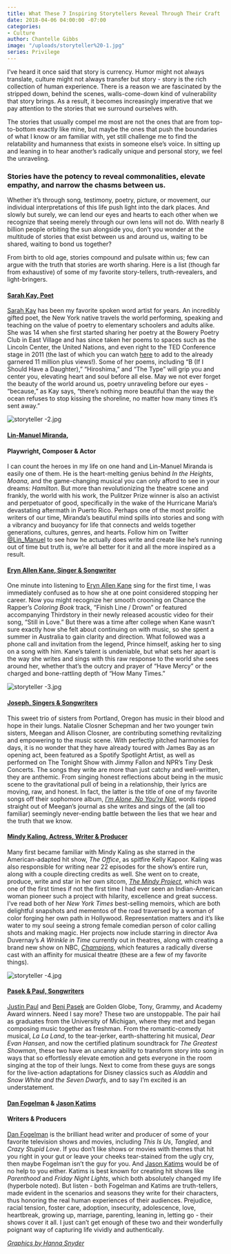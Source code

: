 ```yaml
---
title: What These 7 Inspiring Storytellers Reveal Through Their Craft
date: 2018-04-06 04:00:00 -07:00
categories:
- Culture
author: Chantelle Gibbs
image: "/uploads/storyteller%20-1.jpg"
series: Privilege
---
```


I’ve heard it once said that story is currency. Humor might not always translate, culture might not always transfer but story - story is the rich collection of human experience. There is a reason we are fascinated by the stripped down, behind the scenes, walls-come-down kind of vulnerability that story brings. As a result, it becomes increasingly imperative that we pay attention to the stories that we surround ourselves with. 

The stories that usually compel me most are not the ones that are from top-to-bottom exactly like mine, but maybe the ones that push the boundaries of what I know or am familiar with, yet still challenge me to find the relatability and humanness that exists in someone else’s voice. In sitting up and leaning in to hear another’s radically unique and personal story, we feel the unraveling. 

### Stories have the potency to reveal commonalities, elevate empathy, and narrow the chasms between us. 

Whether it’s through song, testimony, poetry, picture, or movement, our individual interpretations of this life push light into the dark places. And slowly but surely, we can lend our eyes and hearts to each other when we recognize that seeing merely through our own lens will not do. With nearly 8 billion people orbiting the sun alongside you, don’t you wonder at the multitude of stories that exist between us and around us, waiting to be shared, waiting to bond us together? 

From birth to old age, stories compound and pulsate within us; few can argue with the truth that stories are worth sharing. Here is a list (though far from exhaustive) of some of my favorite story-tellers, truth-revealers, and light-bringers.

#### [Sarah Kay, Poet](http://www.kaysarahsera.com/)

[Sarah Kay](http://www.kaysarahsera.com/) has been my favorite spoken word artist for years. An incredibly gifted poet, the New York native travels the world performing, speaking and teaching on the value of poetry to elementary schoolers and adults alike. She was 14 when she first started sharing her poetry at the Bowery Poetry Club in East Village and has since taken her poems to spaces such as the Lincoln Center, the United Nations, and even right to the TED Conference stage in 2011 (the last of which you can watch [here](https://www.ted.com/talks/sarah_kay_if_i_should_have_a_daughter) to add to the already garnered 11 million plus views!). Some of her poems, including “B (If I Should Have a Daughter),” “Hiroshima,” and “The Type” will grip you and center you, elevating heart and soul before all else. May we not ever forget the beauty of the world around us, poetry unraveling before our eyes - “because,” as Kay says, “there’s nothing more beautiful than the way the ocean refuses to stop kissing the shoreline, no matter how many times it’s sent away.”

![storyteller -2.jpg](/uploads/storyteller%20-2.jpg)

#### [Lin-Manuel Miranda]((https://twitter.com/Lin_Manuel?ref_src=twsrc%5Egoogle%7Ctwcamp%5Eserp%7Ctwgr%5Eauthor)),  
#### Playwright, Composer & Actor
	
I can count the heroes in my life on one hand and Lin-Manuel Miranda is easily one of them. He is the heart-melting genius behind _In the Heights_, _Moana_, and the game-changing musical you can only afford to see in your dreams: _Hamilton_. But more than revolutionizing the theatre scene and frankly, the world with his work, the Pulitzer Prize winner is also an activist and perpetuator of good, specifically in the wake of the Hurricane Maria’s devastating aftermath in Puerto Rico. Perhaps one of the most prolific writers of our time, Miranda’s beautiful mind spills into stories and song with a vibrancy and buoyancy for life that connects and welds together generations, cultures, genres, and hearts. Follow him on Twitter [@Lin_Manuel](https://twitter.com/Lin_Manuel) to see how he actually does write and create like he’s running out of time but truth is, we’re all better for it and all the more inspired as a result. 

#### [Eryn Allen Kane, Singer & Songwriter](https://soundcloud.com/erynallenkane)

One minute into listening to [Eryn Allen Kane](https://soundcloud.com/erynallenkane) sing for the first time, I was immediately confused as to how she at one point considered stopping her career. Now you might recognize her smooth crooning on Chance the Rapper’s _Coloring Book_ track, “Finish Line / Drown” or featured accompanying Thirdstory in their newly released acoustic video for their song, “Still in Love.” But there was a time after college when Kane wasn’t sure exactly how she felt about continuing on with music, so she spent a summer in Australia to gain clarity and direction. What followed was a phone call and invitation from the legend, Prince himself, asking her to sing on a song with him. Kane’s talent is undeniable, but what sets her apart is the way she writes and sings with this raw response to the world she sees around her, whether that’s the outcry and prayer of “Have Mercy” or the charged and bone-rattling depth of “How Many Times.” 

![storyteller -3.jpg](/uploads/storyteller%20-3.jpg)

#### [Joseph, Singers & Songwriters](https://open.spotify.com/artist/5Wfvw7rDz7HA6gE2z6QhqO)

This sweet trio of sisters from Portland, Oregon has music in their blood and hope in their lungs. Natalie Closner Schepman and her two younger twin sisters, Meegan and Allison Closner, are contributing something revitalizing and empowering to the music scene. With perfectly pitched harmonies for days, it is no wonder that they have already toured with James Bay as an opening act, been featured as a Spotify Spotlight Artist, as well as performed on The Tonight Show with Jimmy Fallon and NPR’s Tiny Desk Concerts. The songs they write are more than just catchy and well-written, they are anthemic. From singing honest reflections about being in the music scene to the gravitational pull of being in a relationship, their lyrics are moving, raw,  and honest. In fact, the latter is the title of one of my favorite songs off their sophomore album, [_I’m Alone, No You’re Not_](https://open.spotify.com/album/7yLup1hOE1TLRGyUdW07TW), words ripped straight out of Meegan’s journal as she writes and sings of the (all too familiar) seemingly never-ending battle between the lies that we hear and the truth that we know. 

#### [Mindy Kaling, Actress, Writer & Producer](https://twitter.com/mindykaling?ref_src=twsrc%5Egoogle%7Ctwcamp%5Eserp%7Ctwgr%5Eauthor)

Many first became familiar with Mindy Kaling as she starred in the American-adapted hit show, _The Office_, as spitfire Kelly Kapoor. Kaling was also responsible for writing near 22 episodes for the show’s entire run, along with a couple directing credits as well. She went on to create, produce, write and star in her own sitcom, [_The Mindy Project_](https://www.hulu.com/the-mindy-project), which was one of the first times if not the first time I had ever seen an Indian-American woman pioneer such a project with hilarity, excellence and great success. I’ve read both of her _New York Times_ best-selling memoirs, which are both delightful snapshots and mementos of the road traversed by a woman of color forging her own path in Hollywood. Representation matters and it’s like water to my soul seeing a strong female comedian person of color calling shots and making magic. Her projects now include starring in director Ava Duvernay’s _A Wrinkle in Time_ currently out in theatres, along with creating a brand new show on NBC, [_Champions_](https://www.nbc.com/champions?nbc=1), which features a radically diverse cast with an affinity for musical theatre (these are a few of my favorite things). 

![storyteller -4.jpg](/uploads/storyteller%20-4.jpg)

#### [Pasek & Paul, Songwriters](http://pasekandpaul.com/)

[Justin Paul](http://pasekandpaul.com/) and [Benj Pasek](http://pasekandpaul.com/) are Golden Globe, Tony, Grammy, and Academy Award winners. Need I say more? These two are unstoppable. The pair hail as graduates from the University of Michigan, where they met and began composing music together as freshman. From the romantic-comedy musical, _La La Land_, to the tear-jerker, earth-shattering hit musical, _Dear Evan Hansen_, and now the certified platinum soundtrack for _The Greatest Showman_, these two have an uncanny ability to transform story into song in ways that so effortlessly elevate emotion and gets everyone in the room singing at the top of their lungs. Next to come from these guys are songs for the live-action adaptations for Disney classics such as _Aladdin_ and _Snow White and the Seven Dwarfs_, and to say I’m excited is an understatement.

#### [Dan Fogelman](https://twitter.com/Dan_Fogelman?ref_src=twsrc%5Egoogle%7Ctwcamp%5Eserp%7Ctwgr%5Eauthor) & [Jason Katims](https://twitter.com/jasonkatims?lang=en)  
#### Writers & Producers

[Dan Fogelman](https://twitter.com/Dan_Fogelman?ref_src=twsrc%5Egoogle%7Ctwcamp%5Eserp%7Ctwgr%5Eauthor) is the brilliant head writer and producer of some of your favorite television shows and movies, including _This Is Us_, _Tangled_, and _Crazy Stupid Love_. If you don’t like shows or movies with themes that hit you right in your gut or leave your cheeks tear-stained from the ugly cry, then maybe Fogelman isn’t the guy for you. And [Jason Katims](https://twitter.com/jasonkatims?lang=en) would be of no help to you either. Katims is best known for creating hit shows like _Parenthood_ and _Friday Night Lights_, which both absolutely changed my life (hyperbole noted). But listen - both Fogelman and Katims are truth-tellers, made evident in the scenarios and seasons they write for their characters, thus honoring the real human experiences of their audiences. Prejudice, racial tension, foster care, adoption, insecurity, adolescence, love, heartbreak, growing up, marriage, parenting, leaning in, letting go - their shows cover it all. I just can’t get enough of these two and their wonderfully poignant way of capturing life vividly and authentically. 

_[Graphics by Hanna Snyder](http://www.hannasnyder.com/)_